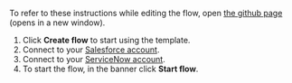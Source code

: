 To refer to these instructions while editing the flow, open [the github page](https://github.com/ot4i/app-connect-templates/blob/master/resources/markdown/Sync%20Salesforce%20new%20cases%20with%20ServiceNow%20tickets_instructions.md) (opens in a new window).

1. Click **Create flow** to start using the template.
1. Connect to your [Salesforce account](https://ibm.biz/aassalesforce).   
1. Connect to your [ServiceNow account](https://ibm.biz/aasservicenow).
1. To start the flow, in the banner click **Start flow**.
